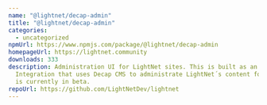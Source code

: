 ```yaml
---
name: "@lightnet/decap-admin"
title: "@lightnet/decap-admin"
categories:
  - uncategorized
npmUrl: https://www.npmjs.com/package/@lightnet/decap-admin
homepageUrl: https://lightnet.community
downloads: 333
description: Administration UI for LightNet sites. This is built as an Astro
  Integration that uses Decap CMS to administrate LightNet´s content folders. It
  is currently in beta.
repoUrl: https://github.com/LightNetDev/lightnet
---
```

